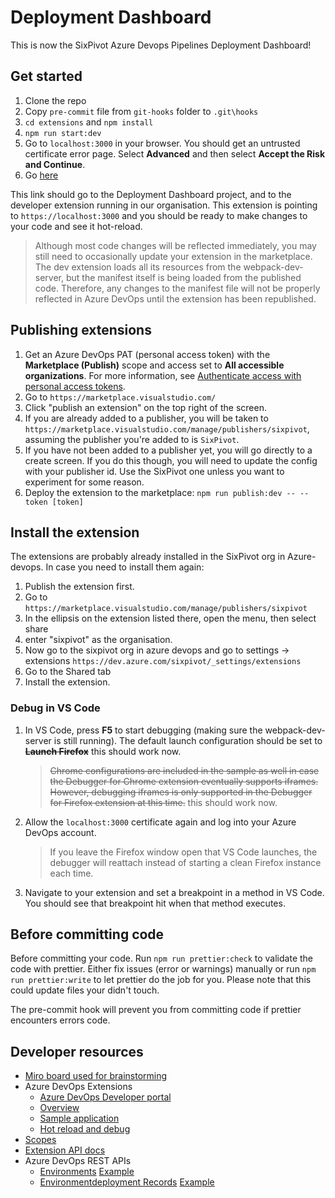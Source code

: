 # Deployment Dashboard

This is now the SixPivot Azure Devops Pipelines Deployment Dashboard!

## Get started

1. Clone the repo
1. Copy `pre-commit` file from `git-hooks` folder to `.git\hooks`
1. `cd extensions` and `npm install`
1. `npm run start:dev`
1. Go to `localhost:3000` in your browser. You should get an untrusted certificate error page. Select **Advanced** and then select **Accept the Risk and Continue**.
1. Go [here](https://dev.azure.com/sixpivot/ReleaseDashboard/_apps/hub/SixPivot.sixpivot-release-dashboard-dev.deployment-dashboard)

This link should go to the Deployment Dashboard project, and to the developer extension running in our organisation. This extension is pointing to `https://localhost:3000` and you should be ready to make changes to your code and see it hot-reload.

> Although most code changes will be reflected immediately, you may still need to occasionally update your extension in the marketplace. The dev extension loads all its resources from the webpack-dev-server, but the manifest itself is being loaded from the published code. Therefore, any changes to the manifest file will not be properly reflected in Azure DevOps until the extension has been republished.

## Publishing extensions

1. Get an Azure DevOps PAT (personal access token) with the **Marketplace (Publish)** scope and access set to **All accessible organizations**. For more information, see [Authenticate access with personal access tokens](https://docs.microsoft.com/en-us/azure/devops/organizations/accounts/use-personal-access-tokens-to-authenticate).
1. Go to `https://marketplace.visualstudio.com/`
1. Click "publish an extension" on the top right of the screen.
1. If you are already added to a publisher, you will be taken to `https://marketplace.visualstudio.com/manage/publishers/sixpivot`, assuming the publisher you're added to is `SixPivot`.
1. If you have not been added to a publisher yet, you will go directly to a create screen. If you do this though, you will need to update the config with your publisher id. Use the SixPivot one unless you want to experiment for some reason.
1. Deploy the extension to the marketplace: `npm run publish:dev -- --token [token]`

## Install the extension

The extensions are probably already installed in the SixPivot org in Azure-devops. In case you need to install them again:

1. Publish the extension first.
1. Go to `https://marketplace.visualstudio.com/manage/publishers/sixpivot`
1. In the ellipsis on the extension listed there, open the menu, then select share
1. enter "sixpivot" as the organisation.
1. Now go to the sixpivot org in azure devops and go to settings -> extensions `https://dev.azure.com/sixpivot/_settings/extensions`
1. Go to the Shared tab
1. Install the extension.

### Debug in VS Code

1. In VS Code, press **F5** to start debugging (making sure the webpack-dev-server is still running). The default launch configuration should be set to ~~**Launch Firefox**~~ this should work now.

    > ~~Chrome configurations are included in the sample as well in case the Debugger for Chrome extension eventually supports iframes. However, debugging iframes is only supported in the Debugger for Firefox extension at this time.~~ this should work now.

1. Allow the `localhost:3000` certificate again and log into your Azure DevOps account.

    > If you leave the Firefox window open that VS Code launches, the debugger will reattach instead of starting a clean Firefox instance each time.

1. Navigate to your extension and set a breakpoint in a method in VS Code. You should see that breakpoint hit when that method executes.

## Before committing code

Before committing your code. Run `npm run prettier:check` to validate the code with prettier. Either fix issues (error or warnings) manually or run `npm run prettier:write` to let prettier do the job for you. Please note that this could update files your didn't touch.

The pre-commit hook will prevent you from committing code if prettier encounters errors code.

## Developer resources

- [Miro board used for brainstorming](https://miro.com/app/board/uXjVP7LsQgA=/)
- Azure DevOps Extensions
  - [Azure DevOps Developer portal](https://developer.microsoft.com/en-gb/azure-devops/)
  - [Overview](https://learn.microsoft.com/azure/devops/extend/overview?toc=%2Fazure%2Fdevops%2Fmarketplace-extensibility%2Ftoc.json&view=azure-devops&WT.mc_id=DOP-MVP-5001655)
  - [Sample application](https://github.com/microsoft/azure-devops-extension-sample)
  - [Hot reload and debug](https://github.com/microsoft/azure-devops-extension-hot-reload-and-debug)
- [Scopes](https://github.com/MicrosoftDocs/azure-devops-docs/blob/main/docs/integrate/includes/scopes.md)
- [Extension API docs](https://learn.microsoft.com/en-us/javascript/api/azure-devops-extension-api/?WT.mc_id=DOP-MVP-5001655)
- Azure DevOps REST APIs
  - [Environments](https://learn.microsoft.com/rest/api/azure/devops/distributedtask/environments/list?view=azure-devops-rest-6.0&WT.mc_id=DOP-MVP-5001655) [Example](https://dev.azure.com/sixpivot/ReleaseDashboard/_apis/distributedtask/environments/5?api-version=6.0-preview.1)
  - [Environmentdeployment Records](https://learn.microsoft.com/en-us/rest/api/azure/devops/distributedtask/environmentdeployment-records?view=azure-devops-rest-6.0&WT.mc_id=DOP-MVP-5001655) [Example](https://dev.azure.com/sixpivot/ReleaseDashboard/_apis/distributedtask/environments/5/environmentdeploymentrecords?api-version=6.0-preview.1&top=1)
